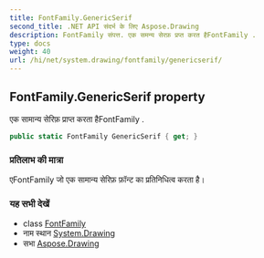 ```yaml
---
title: FontFamily.GenericSerif
second_title: .NET API संदर्भ के लिए Aspose.Drawing
description: FontFamily संपत्त. एक समन्य सेरफ़ प्रप्त करत हैFontFamily .
type: docs
weight: 40
url: /hi/net/system.drawing/fontfamily/genericserif/
---
```

## FontFamily.GenericSerif property

एक सामान्य सेरिफ़ प्राप्त करता हैFontFamily .

```csharp
public static FontFamily GenericSerif { get; }
```

### प्रतिलाभ की मात्रा

एFontFamily जो एक सामान्य सेरिफ़ फ़ॉन्ट का प्रतिनिधित्व करता है।

### यह सभी देखें

* class [FontFamily](../)
* नाम स्थान [System.Drawing](../../fontfamily/)
* सभा [Aspose.Drawing](../../../)


